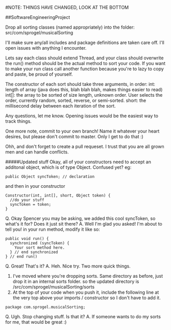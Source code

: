 #NOTE: THINGS HAVE CHANGED, LOOK AT THE BOTTOM

##SoftwareEngineeringProject

Drop all sorting classes (named appropriately) into the folder:
  src/com/sprogel/musicalSorting
  
I'll make sure any/all includes and package definitions are taken care off. I'll open issues with anything I encounter.

Lets say each class should extend Thread, and your class should overwrite the run() method should be the actual method to sort your code. If you want to make your run class call another function because you're to lazy to copy and paste, be proud of yourself.

The constructor of each sort should take three arguments, in order:
  int: length of array (java does this, blah blah blah, makes things easier to read)
  int[]: the array to be sorted of size length, unknown order. User selects the order, currently random, sorted, reverse, or semi-sorted.
  short: the millisecond delay between each iteration of the sort.
  
Any questions, let me know. Opening issues would be the easiest way to track things.

One more note, commit to your own branch! Name it whatever your heart desires, but please don't commit to master. Only I get to do that :)

Ohh, and don't forget to create a pull requeset. I trust that you are all grown men and can handle conflicts.

#####Updated stuff 
Okay, all of your constructors need to accept an additonal object, which is of type Object. Confused yet? eg:
```
public Object syncToken; // declaration
```
and then in your constructor
```
Constructor(int, int[], short, Object token) {
  //do your stuff
  syncToken = token;
}
```

Q. Okay Spencer you may be asking, we added this cool syncToken, so what's it for? Does it just sit there?
A. Well I'm glad you asked! I'm about to tell you! in your run method, modify it like so:
```
public void run() {
  synchronized (syncToken) {
    Your sort method here.
  } // end synchronized
} // end run()
```

Q. Great! That's it?
A. Heh. Nice try. Two more quick things.
1. I've moved where you're dropping sorts. Same directory as before, just drop it in an internal sorts folder. so the updated directory is /src/com/sprogel/musicalSorting/sorts
2. At the top of your code when you push it, include the following line at the very top above your imports / constructor so I don't have to add it.
```
package com.sprogel.musicalSorting;
```

Q. Ugh. Stop changing stuff. Is that it?
A. If someone wants to do my sorts for me, that would be great :)
